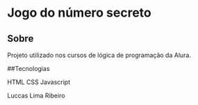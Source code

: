 <h1>Jogo do número secreto</h1>

<h2>Sobre</h2>
<p>Projeto utilizado nos cursos de lógica de programação da Alura.</p>

##Tecnologias 
<div>
HTML
CSS
Javascript
</div>

Luccas Lima Ribeiro